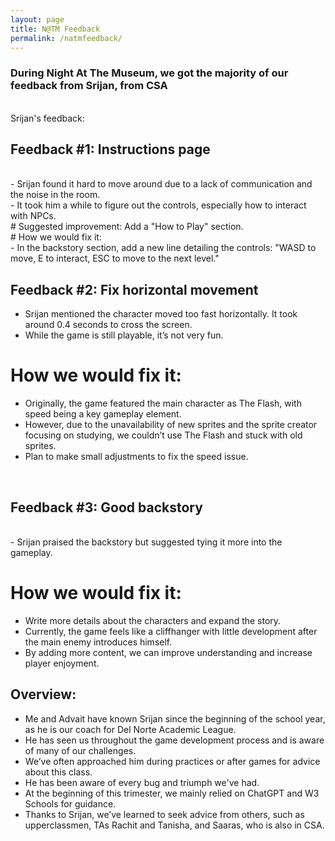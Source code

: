 ```yaml
---
layout: page
title: N@TM Feedback
permalink: /natmfeedback/
---
```


### During Night At The Museum, we got the majority of our feedback from Srijan, from CSA
 <br>
Srijan's feedback: <br>

## Feedback #1: Instructions page
 <br>
 - Srijan found it hard to move around due to a lack of communication and the noise in the room. <br>
 - It took him a while to figure out the controls, especially how to interact with NPCs. <br>
# Suggested improvement: Add a "How to Play" section. <br>
# How we would fix it: <br>
 - In the backstory section, add a new line detailing the controls: "WASD to move, E to interact, ESC to move to the next level." <br>

## Feedback #2: Fix horizontal movement <br>

 - Srijan mentioned the character moved too fast horizontally. It took around 0.4 seconds to cross the screen. <br>
 - While the game is still playable, it’s not very fun. <br>
 # How we would fix it: <br>
 - Originally, the game featured the main character as The Flash, with speed being a key gameplay element. <br>
 - However, due to the unavailability of new sprites and the sprite creator focusing on studying, we couldn’t use The Flash and stuck with old sprites. <br>
 - Plan to make small adjustments to fix the speed issue.

 <br>

## Feedback #3: Good backstory
 <br>
 - Srijan praised the backstory but suggested tying it more into the gameplay. <br>
 
 # How we would fix it: <br>
 - Write more details about the characters and expand the story. <br>
 - Currently, the game feels like a cliffhanger with little development after the main enemy introduces himself. <br>
 - By adding more content, we can improve understanding and increase player enjoyment. <br>


## Overview: <br>

 - Me and Advait have known Srijan since the beginning of the school year, as he is our coach for Del Norte Academic League. <br>
 - He has seen us throughout the game development process and is aware of many of our challenges. <br>
 - We’ve often approached him during practices or after games for advice about this class. <br>
 - He has been aware of every bug and triumph we've had. <br>
 - At the beginning of this trimester, we mainly relied on ChatGPT and W3 Schools for guidance. <br>
 - Thanks to Srijan, we’ve learned to seek advice from others, such as upperclassmen, TAs Rachit and Tanisha, and Saaras, who is also in CSA.